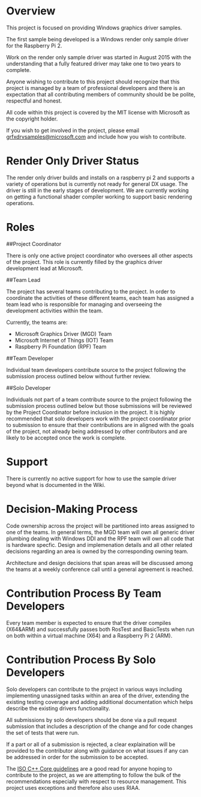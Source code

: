 # Overview

This project is focused on providing Windows graphics driver samples.

The first sample being developed is a Windows render only sample driver for the Raspberry Pi 2.

Work on the render only sample driver was started in August 2015 with the understanding that a fully featured driver may take one to two years to complete.

Anyone wishing to contribute to this project should recognize that this project is managed by a team of professional developers and there is an expectation that all contributing members of community should be be polite, respectful and honest.

All code within this project is covered by the MIT license with Microsoft as the copyright holder.

If you wish to get involved in the project, please email grfxdrvsamples@microsoft.com and include how you wish to contribute.

# Render Only Driver Status

The render only driver builds and installs on a raspberry pi 2 and supports a variety of operations but is currently not ready for general DX usage.  The driver is still in the early stages of development.  We are currently working on getting a functional shader compiler working to support basic rendering operations.

# Roles

##Project Coordinator

There is only one active project coordinator who oversees all other aspects of the project.  This role is currently filled by the graphics driver development lead at Microsoft.

##Team Lead

The project has several teams contributing to the project.  In order to coordinate the activities of these different teams, each team has assigned a team lead who is responsible for managing and overseeing the development activities within the team.

Currently, the teams are:
- Microsoft Graphics Driver (MGD) Team
- Microsoft Internet of Things (IOT) Team
- Raspberry Pi Foundation (RPF) Team

##Team Developer

Individual team developers contribute source to the project following the submission process outlined below without further review.

##Solo Developer

Individuals not part of a team contribute source to the project following the submission process outlined below but those submissions will be reviewed by the Project Coordinator before inclusion in the project. It is highly recommended that solo developers work with the project coordinator prior to submission to ensure that their contributions are in aligned with the goals of the project, not already being addressed by other contributors and are likely to be accepted once the work is complete.

# Support

There is currently no active support for how to use the sample driver beyond what is documented in the Wiki.

# Decision-Making Process

Code ownership across the project will be partitioned into areas assigned to one of the teams.  In general terms, the MGD team will own all generic driver plumbing dealing with Windows DDI and the RPF team will own all code that is hardware specfic.  Design and implemenation details and all other related decisions regarding an area is owned by the corresponding owning team.

Architecture and design decisions that span areas will be discussed among the teams at a weekly conference call until a general agreement is reached.

# Contribution Process By Team Developers

Every team member is expected to ensure that the driver compiles (X64&ARM) and successfully passes both RosTest and BasicTests when run on both within a virtual machine (X64) and a Raspberry Pi 2 (ARM).

# Contribution Process By Solo Developers

Solo developers can contribute to the project in various ways including implementing unassigned tasks within an area of the driver, extending the existing testing coverage and adding additional documentation which helps describe the existing drivers functionality.

All submissions by solo developers should be done via a pull request submission that includes a description of the change and for code changes the set of tests that were run.

If a part or all of a submission is rejected, a clear explaination will be provided to the contributor along with guidance on what issues if any can be addressed in order for the submission to be accepted.

The [ISO C++ Core guidelines](https://github.com/isocpp/CppCoreGuidelines/blob/master/CppCoreGuidelines.md) are a good read for anyone hoping to contribute to the project, as we are attempting to follow the bulk of the recommendations especially with respect to resource management. This project uses exceptions and therefore also uses RIAA.


